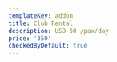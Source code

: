 ```yaml
---
templateKey: addon
title: Club Rental
description: USD 50 /pax/day
price: '350'
checkedByDefault: true
---
```


